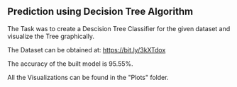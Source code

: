 ## Prediction using Decision Tree Algorithm


The Task was to create a Descision Tree Classifier for the given dataset and visualize the Tree graphically.


The Dataset can be obtained at: https://bit.ly/3kXTdox


The accuracy of the built model is 95.55%.


All the Visualizations can be found in the "Plots" folder.


